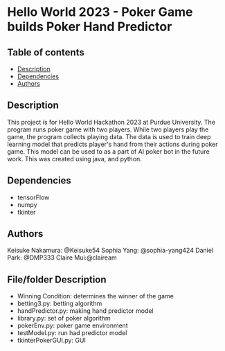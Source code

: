 # Hello World 2023 - Poker Game builds Poker Hand Predictor

## Table of contents
* [Description](#description)
* [Dependencies](#dependencies)
* [Authors](#authors)


## Description
This project is for Hello World Hackathon 2023 at Purdue University. The program runs poker game with two players. While two players play the game, the program collects playing data. The data is used to train deep learning model that predicts player's hand from their actions during poker game. This model can be used to as a part of AI poker bot in the future work. This was created using java, and python.

## Dependencies
* tensorFlow
* numpy
* tkinter

## Authors
Keisuke Nakamura: @Keisuke54
Sophia Yang: @sophia-yang424
Daniel Park: @DMP333
Claire Mui:@claiream

## File/folder Description
* Winning Condition: determines the winner of the game 
* betting3.py: betting algorithm 
* handPredictor.py: making hand predictor model 
* library.py: set of poker algorithm
* pokerEnv.py: poker game environment
* testModel.py: run had predictor model
* tkinterPokerGUI.py: GUI
